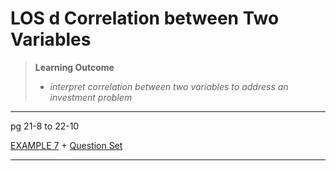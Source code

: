 # LOS d Correlation between Two Variables

> **Learning Outcome**
> 
> - *interpret correlation between two variables to address an investment problem*

---

pg 21-8 to 22-10

[EXAMPLE 7](https://study.cfainstitute.org/app/cfa-program-level-i-for-august-2025#read/section/correlation-between-two-variables) + [Question Set](https://study.cfainstitute.org/app/cfa-program-level-i-for-august-2025#read/section/correlation-between-two-variables)

---